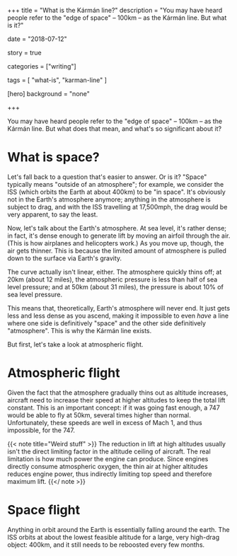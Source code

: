 +++
title = "What is the Kármán line?"
description = "You may have heard people refer to the \"edge of space\" – 100km – as the Kármán line. But what is it?"

date = "2018-07-12"

story = true

categories = ["writing"]

tags = [
     "what-is",
     "karman-line"
     ]

[hero]
background = "none"

+++

You may have heard people refer to the "edge of space" – 100km – as the Kármán
line. But what does that mean, and what's so significant about it?

<!-- more -->

# What is space?

Let's fall back to a question that's easier to answer. Or is it? "Space"
typically means "outside of an atmosphere"; for example, we consider the ISS
(which orbits the Earth at about 400km) to be "in space". It's obviously not
in the Earth's atmosphere anymore; anything in the atmosphere is subject to
drag, and with the ISS travelling at 17,500mph, the drag would be very
apparent, to say the least.

Now, let's talk about the Earth's atmosphere. At sea level, it's rather dense;
in fact, it's dense enough to generate lift by moving an airfoil through the
air. (This is how airplanes and helicopters work.) As you move up, though, the
air gets thinner. This is because the limited amount of atmosphere is pulled
down to the surface via Earth's gravity.

The curve actually isn't linear, either. The atmosphere quickly thins off; at
20km (about 12 miles), the atmospheric pressure is less than half of sea level
pressure; and at 50km (about 31 miles), the pressure is about 10% of sea
level pressure.

This means that, theoretically, Earth's atmosphere will never end. It just
gets less and less dense as you ascend, making it impossible to even _have_ a
line where one side is definitively "space" and the other side definitively
"atmosphere". This is why the Kármán line exists.

But first, let's take a look at atmospheric flight.

# Atmospheric flight

Given the fact that the atmosphere gradually thins out as altitude increases,
aircraft need to increase their speed at higher altitudes to keep the total
lift constant. This is an important concept: if it was going fast enough, a
747 would be able to fly at 50km, several times higher than normal.
Unfortunately, these speeds are well in excess of Mach 1, and thus impossible,
for the 747.

{{< note title="Weird stuff" >}}
The reduction in lift at high altitudes usually isn't the direct limiting
factor in the altitude ceiling of aircraft. The real limitation is how much
power the engine can produce. Since engines directly consume atmospheric
oxygen, the thin air at higher altitudes reduces engine power, thus indirectly
limiting top speed and therefore maximum lift.
{{</ note >}}

# Space flight

Anything in orbit around the Earth is essentially falling around the earth.
The ISS orbits at about the lowest feasible altitude for a large, very
high-drag object: 400km, and it still needs to be reboosted every few months.
